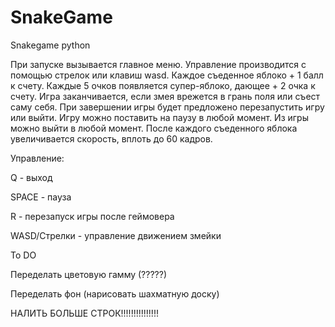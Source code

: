 # SnakeGame
Snakegame python

При запуске вызывается главное меню. Управление производится с помощью стрелок или клавиш wasd. Каждое съеденное яблоко + 1 балл к счету. Каждые 5 очков появляется супер-яблоко, дающее + 2 очка к счету. Игра заканчивается, если змея врежется в грань поля или съест саму себя. При завершении игры будет предложено перезапустить игру или выйти. Игру можно поставить на паузу в любой момент. Из игры можно выйти в любой момент. После каждого съеденного яблока увеличивается скорость, вплоть до 60 кадров.

Управление:

Q - выход

SPACE - пауза

R - перезапуск игры после геймовера

WASD/Стрелки - управление движением змейки


To DO

Переделать цветовую гамму (?????)

Переделать фон (нарисовать шахматную доску)
  
НАЛИТЬ БОЛЬШЕ СТРОК!!!!!!!!!!!!!!!
